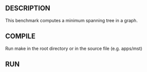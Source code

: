 ## DESCRIPTION

This benchmark computes a minimum spanning tree in a graph.


## COMPILE
Run make in the root directory or in the source file (e.g. apps/mst)

## RUN


